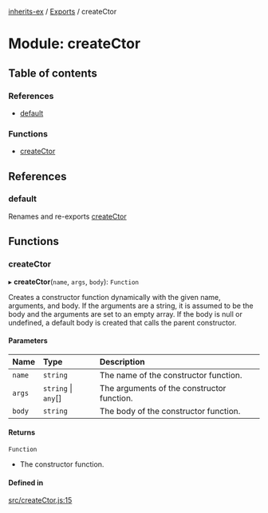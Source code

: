 [inherits-ex](../README.md) / [Exports](../modules.md) / createCtor

# Module: createCtor

## Table of contents

### References

- [default](createCtor.md#default)

### Functions

- [createCtor](createCtor.md#creatector)

## References

### default

Renames and re-exports [createCtor](createCtor.md#creatector)

## Functions

### createCtor

▸ **createCtor**(`name`, `args`, `body`): `Function`

Creates a constructor function dynamically with the given name, arguments, and body.
If the arguments are a string, it is assumed to be the body and the arguments are set to an empty array.
If the body is null or undefined, a default body is created that calls the parent constructor.

#### Parameters

| Name | Type | Description |
| :------ | :------ | :------ |
| `name` | `string` | The name of the constructor function. |
| `args` | `string` \| `any`[] | The arguments of the constructor function. |
| `body` | `string` | The body of the constructor function. |

#### Returns

`Function`

- The constructor function.

#### Defined in

[src/createCtor.js:15](https://github.com/snowyu/inherits-ex.js/blob/d55cbee/src/createCtor.js#L15)
